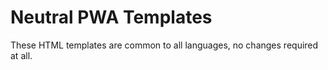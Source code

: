 Neutral PWA Templates
=====================

These HTML templates are common to all languages, no changes required at all.
